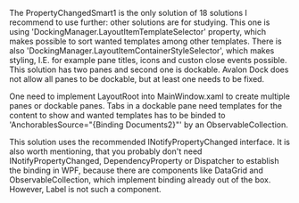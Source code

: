 The PropertyChangedSmart1 is the only solution of 18 solutions I recommend to use further: 
other solutions are for studying. This one is using 'DockingManager.LayoutItemTemplateSelector' 
property, which makes possible to sort wanted templates among other templates. There is 
also 'DockingManager.LayoutItemContainerStyleSelector', which makes styling, I.E. for 
example pane titles, icons and custon close events possible. This solution
has two panes and second one is dockable. Avalon Dock does not allow all panes 
to be dockable, but at least one needs to be fixed.

One need to implement LayoutRoot into MainWindow.xaml to create multiple panes or 
dockable panes. Tabs in a dockable pane need templates for the content to show and wanted 
templates has to be binded to 'AnchorablesSource="{Binding Documents2}"' by an 
ObservableCollection.  

This solution uses the recommended INotifyPropertyChanged interface. It is also worth mentioning, 
that you probably don't need INotifyPropertyChanged, DependencyProperty or Dispatcher to establish 
the binding in WPF, because there are components like DataGrid and ObservableCollection, 
which implement binding already out of the box. However, Label is not such a component.
